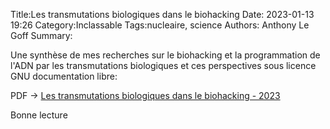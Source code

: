 Title:Les transmutations biologiques dans le biohacking
Date: 2023-01-13 19:26
Category:Inclassable
Tags:nucleaire, science
Authors: Anthony Le Goff
Summary:

Une synthèse de mes recherches sur le biohacking et la programmation de l'ADN par les transmutations biologiques et ces perspectives sous licence GNU documentation libre:

PDF -> [Les transmutations biologiques dans le biohacking - 2023](https://legoffant.github.io/images/biohacking-transmutation-2023.pdf)

Bonne lecture

